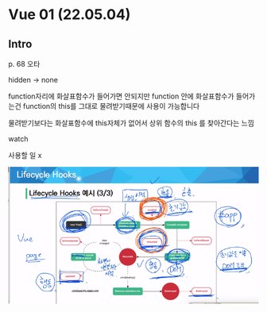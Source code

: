 # Vue 01 (22.05.04)

## Intro





p. 68 오타

hidden → none



function자리에 화살표함수가 들어가면 안되지만 function 안에 화살표함수가 들어가는건 function의 this를 그대로 물려받기때문에 사용이 가능합니다

물려받기보다는 화살표함수에 this자체가 없어서 상위 함수의 this 를 찾아간다는 느낌



watch

사용할 일 x



![image-20220504173903910](vue_01.assets/image-20220504173903910.png)